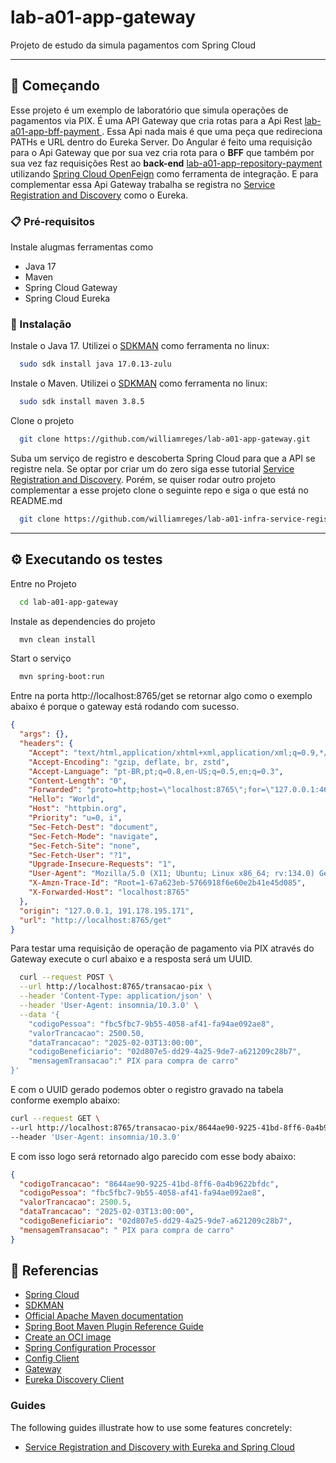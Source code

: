 # lab-a01-app-gateway


Projeto de estudo da simula pagamentos com Spring Cloud

---

## 🚀 Começando

Esse projeto é um exemplo de laboratório que simula operações de pagamentos via PIX. É uma API Gateway que cria rotas
para a Api Rest [lab-a01-app-bff-payment ](https://github.com/williamreges/lab-a01-app-bff-payment.git). 
Essa Api nada mais é que uma peça que redireciona PATHs e URL dentro do Eureka Server. 
Do Angular é feito uma requisição para o Api Gateway que por sua vez cria rota para o **BFF** que também por sua vez faz
requisições Rest ao **back-end** [lab-a01-app-repository-payment](https://github.com/williamreges/lab-a01-app-repository-payment.git) 
utilizando [Spring Cloud OpenFeign](https://spring.io/projects/spring-cloud-openfeign) como ferramenta de integração.
E para complementar essa Api Gateway trabalha se registra no [Service Registration and Discovery](https://spring.io/guides/gs/service-registration-and-discovery)
como o Eureka.

### 📋 Pré-requisitos

Instale alugmas ferramentas como

* Java 17
* Maven
* Spring Cloud Gateway
* Spring Cloud Eureka

### 🔧 Instalação

Instale o Java 17. Utilizei o [SDKMAN](https://sdkman.io/) como ferramenta no linux:

```bash
  sudo sdk install java 17.0.13-zulu
```

Instale o Maven. Utilizei o [SDKMAN](https://sdkman.io/) como ferramenta no linux:

```bash
  sudo sdk install maven 3.8.5
```

Clone o projeto

```bash
  git clone https://github.com/williamreges/lab-a01-app-gateway.git
```

Suba um serviço de registro e descoberta Spring Cloud para que a API se registre nela. Se optar por criar um do zero
siga esse tutorial [Service Registration and Discovery](https://spring.io/guides/gs/service-registration-and-discovery).
Porém, se quiser rodar outro projeto complementar a esse projeto clone o seguinte repo e siga o que está no README.md

```bash
  git clone https://github.com/williamreges/lab-a01-infra-service-registry
```

---

## ⚙️ Executando os testes

Entre no Projeto

```bash
  cd lab-a01-app-gateway 
```

Instale as dependencies do projeto

```bash
  mvn clean install
```

Start o serviço

```bash
  mvn spring-boot:run
```

Entre na porta http://localhost:8765/get se retornar algo como o exemplo abaixo  é porque o gateway está rodando com sucesso.

```json
{
  "args": {}, 
  "headers": {
    "Accept": "text/html,application/xhtml+xml,application/xml;q=0.9,*/*;q=0.8", 
    "Accept-Encoding": "gzip, deflate, br, zstd", 
    "Accept-Language": "pt-BR,pt;q=0.8,en-US;q=0.5,en;q=0.3", 
    "Content-Length": "0", 
    "Forwarded": "proto=http;host=\"localhost:8765\";for=\"127.0.0.1:46272\"", 
    "Hello": "World", 
    "Host": "httpbin.org", 
    "Priority": "u=0, i", 
    "Sec-Fetch-Dest": "document", 
    "Sec-Fetch-Mode": "navigate", 
    "Sec-Fetch-Site": "none", 
    "Sec-Fetch-User": "?1", 
    "Upgrade-Insecure-Requests": "1", 
    "User-Agent": "Mozilla/5.0 (X11; Ubuntu; Linux x86_64; rv:134.0) Gecko/20100101 Firefox/134.0", 
    "X-Amzn-Trace-Id": "Root=1-67a623eb-5766918f6e60e2b41e45d085", 
    "X-Forwarded-Host": "localhost:8765"
  }, 
  "origin": "127.0.0.1, 191.178.195.171", 
  "url": "http://localhost:8765/get"
}

```

Para testar uma requisição de operação de pagamento via PIX através do Gateway execute o curl abaixo e a resposta será 
um UUID.

```bash
  curl --request POST \
  --url http://localhost:8765/transacao-pix \
  --header 'Content-Type: application/json' \
  --header 'User-Agent: insomnia/10.3.0' \
  --data '{
	"codigoPessoa": "fbc5fbc7-9b55-4058-af41-fa94ae092ae8",
	"valorTrancacao": 2500.50,
	"dataTrancacao": "2025-02-03T13:00:00",
	"codigoBeneficiario": "02d807e5-dd29-4a25-9de7-a621209c28b7",
	"mensagemTransacao":" PIX para compra de carro"
}'
```

E com o UUID gerado podemos obter o registro gravado na tabela conforme exemplo abaixo:

```bash
curl --request GET \
--url http://localhost:8765/transacao-pix/8644ae90-9225-41bd-8ff6-0a4b9622bfdc \
--header 'User-Agent: insomnia/10.3.0'
```

E com isso logo será retornado algo parecido com esse body abaixo:

```json
{
  "codigoTrancacao": "8644ae90-9225-41bd-8ff6-0a4b9622bfdc",
  "codigoPessoa": "fbc5fbc7-9b55-4058-af41-fa94ae092ae8",
  "valorTrancacao": 2500.5,
  "dataTrancacao": "2025-02-03T13:00:00",
  "codigoBeneficiario": "02d807e5-dd29-4a25-9de7-a621209c28b7",
  "mensagemTransacao": " PIX para compra de carro"
}
```

## 🔗 Referencias

* [Spring Cloud](https://spring.io/cloud)
* [SDKMAN](https://sdkman.io/)
* [Official Apache Maven documentation](https://maven.apache.org/guides/index.html)
* [Spring Boot Maven Plugin Reference Guide](https://docs.spring.io/spring-boot/3.4.2/maven-plugin)
* [Create an OCI image](https://docs.spring.io/spring-boot/3.4.2/maven-plugin/build-image.html)
* [Spring Configuration Processor](https://docs.spring.io/spring-boot/3.4.2/specification/configuration-metadata/annotation-processor.html)
* [Config Client](https://docs.spring.io/spring-cloud-config/reference/client.html)
* [Gateway](https://docs.spring.io/spring-cloud-gateway/reference/spring-cloud-gateway-server-mvc.html)
* [Eureka Discovery Client](https://docs.spring.io/spring-cloud-netflix/reference/spring-cloud-netflix.html#_service_discovery_eureka_clients)

### Guides
The following guides illustrate how to use some features concretely:

* [Service Registration and Discovery with Eureka and Spring Cloud](https://spring.io/guides/gs/service-registration-and-discovery/)

